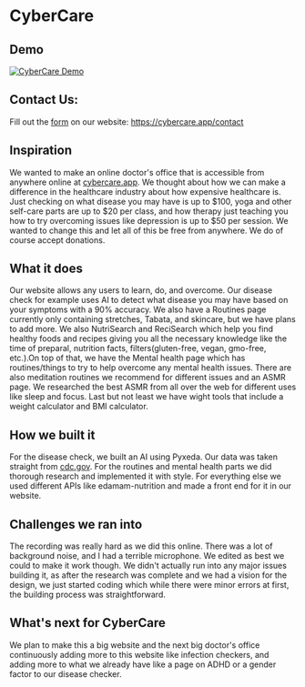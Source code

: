 # CyberCare

## Demo

[![CyberCare Demo](https://img.youtube.com/vi/ttu3xIb4ZVM/0.jpg)](https://www.youtube.com/watch?v=ttu3xIb4ZVM)

## Contact Us:

Fill out the [form](https://cybercare.app/contact) on our website: https://cybercare.app/contact

## Inspiration
We wanted to make an online doctor's office that is accessible from anywhere online at [cybercare.app](https://cybercare.app/). We thought about how we can make a difference in the healthcare industry about how expensive healthcare is. Just checking on what disease you may have is up to $100, yoga and other self-care parts are up to $20 per class, and how therapy just teaching you how to try overcoming issues like depression is up to $50 per session. We wanted to change this and let all of this be free from anywhere. We do of course accept donations.

## What it does
Our website allows any users to learn, do, and overcome. Our disease check for example uses AI  to detect what disease you may have based on your symptoms with a 90% accuracy. We also have a Routines page currently only containing stretches, Tabata, and skincare, but we have plans to add more. We also NutriSearch and ReciSearch which help you find healthy foods and recipes giving you all the necessary knowledge like the time of preparal, nutrition facts, filters(gluten-free, vegan, gmo-free, etc.).On top of that, we have the Mental health page which has routines/things to try to help overcome any mental health issues. There are also meditation routines we recommend for different issues and an ASMR page. We researched the best ASMR from all over the web for different uses like sleep and focus.  Last but not least we have wight tools that include a weight calculator and BMI calculator.

## How we built it
For the disease check, we built an AI using Pyxeda. Our data was taken straight from [cdc.gov](https://cdc.gov). For the routines and mental health parts we did thorough research and implemented it with style. For everything else we used different APIs like edamam-nutrition and made a front end for it in our website.

## Challenges we ran into
The recording was really hard as we did this online. There was a lot of background noise, and I had a terrible microphone. We edited as best we could to make it work though. We didn't actually run into any major issues building it, as after the research was complete and we had a vision for the design, we just started coding which while there were minor errors at first, the building process was straightforward.

## What's next for CyberCare 
We plan to make this a big website and the next big doctor's office continuously adding more to this website like infection checkers, and adding more to what we already have like a page on ADHD or a gender factor to our disease checker.
